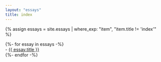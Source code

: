 ```yaml
---
layout: "essays"
title: index
---
```


{% assign essays = site.essays | where_exp: "item", "item.title != 'index'" %}
<dl>
    {%- for essay in essays -%}
        <dt> - <a href="{{essay.permalink}}" >{{ essay.title }}</a> </dt>
    {%- endfor -%}    
</dl>